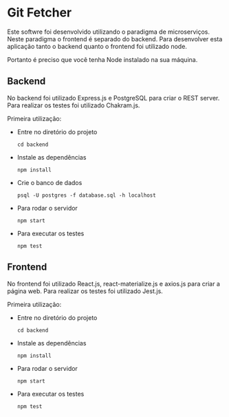 # Git Fetcher

Este softwre foi desenvolvido utilizando o paradigma de microserviços. Neste paradigma o frontend é separado do backend. Para desenvolver esta aplicação tanto o backend quanto o frontend foi utilizado node.

Portanto é preciso que você tenha Node instalado na sua máquina.

## Backend

No backend foi utilizado Express.js e PostgreSQL para criar o REST server. Para realizar os testes foi utilizado Chakram.js.

Primeira utilização:

* Entre no diretório do projeto

    `cd backend`

* Instale as dependências

    `npm install`

* Crie o banco de dados

    `psql -U postgres -f database.sql -h localhost`

* Para rodar o servidor

    `npm start`

* Para executar os testes

    `npm test`


## Frontend

No frontend foi utilizado React.js,  react-materialize.js e axios.js para criar a página web. Para realizar os testes foi utilizado Jest.js.

Primeira utilização:

* Entre no diretório do projeto

    `cd backend`

* Instale as dependências

    `npm install`

* Para rodar o servidor

    `npm start`

* Para executar os testes

    `npm test`
